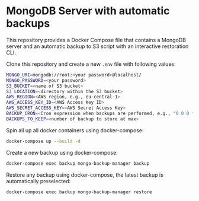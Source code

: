 # MongoDB Server with automatic backups

This repository provides a Docker Compose file that contains a MongoDB server and an automatic backup to S3 script with an interactive restoration
CLI.

Clone this repository and create a new `.env` file with following values:
```bash
MONGO_URI=mongodb://root:<your password>@localhost/
MONGO_PASSWORD=<your password>
S3_BUCKET=<name of S3 bucket>
S3_LOCATION=<directory within the S3 bucket>
AWS_REGION=<AWS region, e.g., eu-central-1>
AWS_ACCESS_KEY_ID=<AWS Access Key ID>
AWS_SECRET_ACCESS_KEY=<AWS Secret Access Key>
BACKUP_CRON=<Cron expression when backups are performed, e.g., "0 0 0 * * *">
BACKUPS_TO_KEEP=<number of backup to store at max>
```

Spin all up all docker containers using docker-compose:
```bash
docker-compose up --build -d
```

Create a new backup using docker-compose:
```bash
docker-compose exec backup mongo-backup-manager backup
```

Restore any backup using docker-compose, the latest backup is automatically preselected:
```bash
docker-compose exec backup mongo-backup-manager restore
```